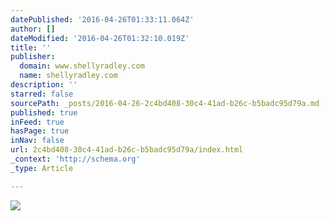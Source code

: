 ```yaml
---
datePublished: '2016-04-26T01:33:11.064Z'
author: []
dateModified: '2016-04-26T01:32:10.019Z'
title: ''
publisher:
  domain: www.shellyradley.com
  name: shellyradley.com
description: ''
starred: false
sourcePath: _posts/2016-04-26-2c4bd408-30c4-41ad-b26c-b5badc95d79a.md
published: true
inFeed: true
hasPage: true
inNav: false
url: 2c4bd408-30c4-41ad-b26c-b5badc95d79a/index.html
_context: 'http://schema.org'
_type: Article

---
```

![](https://the-grid-user-content.s3-us-west-2.amazonaws.com/8aa0e805-e191-45a6-af8a-33c41e5c870f.jpg)